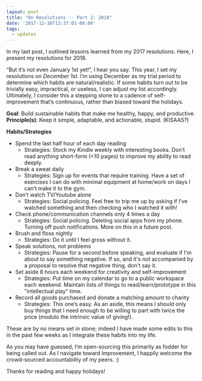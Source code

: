 ```yaml
---
layout: post
title: "On Resolutions -- Part 2: 2018"
date: '2017-12-16T13:37:01-08:00'
tags:
  - updates
---
```


<!--[](){:target=_"blank"}-->

In my last post, I outlined lessons learned from my 2017 resolutions. Here, I present my resolutions for 2018.

“But it’s not even January 1st yet!”, I hear you say. This year, I set my resolutions on *December 1st*. I’m using December as my trial period to determine which habits are natural/realistic. If some habits turn out to be trivially easy, impractical, or useless, I can adjust my list accordingly. Ultimately, I consider this a stepping stone to a cadence of self-improvement that’s continuous, rather than biased toward the holidays.

<!--more-->

**Goal**: Build sustainable habits that make me healthy, happy, and productive.
**Principle(s)**: Keep it simple, adaptable, and actionable, stupid. (KISAAS?)

**Habits/Strategies**
* Spend the last half hour of each day reading
    * Strategies: Stock my Kindle weekly with interesting books. Don’t read anything short-form (<10 pages) to improve my ability to read deeply.
* Break a sweat daily
    * Strategies: Sign up for events that require training. Have a set of exercises I can do with minimal equipment at home/work on days I can’t make it to the gym.
* Don’t watch TV/Youtube alone
    * Strategies: Social policing. Feel free to trip me up by asking if I’ve watched something and then checking who I watched it with!
* Check phone/communication channels only 4 times a day
    * Strategies: Social policing. Deleting social apps from my phone. Turning off push notifications. More on this in a future post.
* Brush and floss nightly
    * Strategies: Do it until I feel gross without it.
* Speak solutions, not problems
    * Strategies: Pause for a second before speaking, and evaluate if I'm about to say something negative. If so, and it's *not* accompanied by a proposal to resolve that negative thing, don't say it.
* Set aside 8 hours each weekend for creativity and self-improvement
    * Strategies: Put time on my calendar to go to a public workspace each weekend. Maintain lists of things to read/learn/prototype in this "intellectual play" time.
* Record all goods purchased and donate a matching amount to charity
    * Strategies: This one’s easy. As an aside, this means I should only buy things that I need enough to be willing to part with twice the price (modulo the intrinsic value of giving!).

These are by no means set in stone; indeed I have made some edits to this in the past few weeks as I integrate these habits into my life. 

As you may have guessed, I’m open-sourcing this primarily as fodder for being called out. As I navigate toward improvement, I happily welcome the crowd-sourced accountability of my peers. :) 

Thanks for reading and happy holidays!

